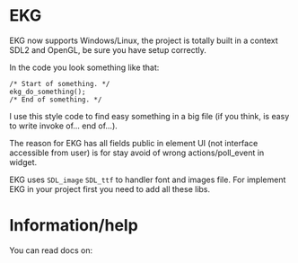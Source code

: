 # EKG
EKG now supports Windows/Linux, the project is totally built in a context SDL2 and OpenGL, be sure you have setup correctly.

In the code you look something like that:
```
/* Start of something. */
ekg_do_something();
/* End of something. */
```
I use this style code to find easy something in a big file (if you think, is easy to write invoke of... end of...).

The reason for EKG has all fields public in element UI (not interface accessible from user) is for stay avoid of wrong actions/poll_event in widget.

EKG uses `SDL_image` `SDL_ttf` to handler font and images file.
For implement EKG in your project first you need to add all these libs.

# Information/help
You can read docs on:
